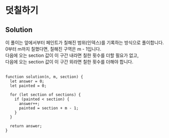 # 덧칠하기

## Solution

이 풀이는 앞에서부터 페인트가 칠해진 범위(인덱스)를 기록하는 방식으로 풀이합니다.<br>
0부터 m까지 칠했다면, 칠해진 구역은 m - 1입니다.<br>
다음에 오는 section 값이 이 구간 내라면 칠한 횟수를 더할 필요가 없고,<br>
다음에 오는 section 값이 이 구간 외라면 칠한 횟수를 더해야 합니다.<br>
</br>


```
function solution(n, m, section) {
  let answer = 0;
  let painted = 0;

  for (let section of sections) {
    if (painted < section) {
      answer++;
      painted = section + m - 1;
    }
  }

  return answer;
}
```
